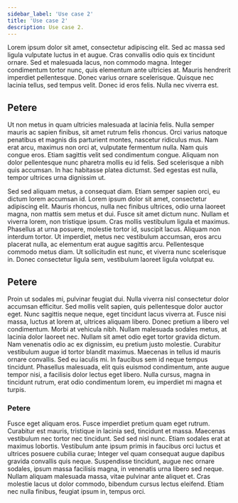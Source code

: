 ```yaml
---
sidebar_label: 'Use case 2'
title: 'Use case 2'
description: Use case 2.
---
```


Lorem ipsum dolor sit amet, consectetur adipiscing elit. Sed ac massa sed ligula vulputate luctus in et augue. Cras convallis odio quis ex tincidunt ornare. Sed et malesuada lacus, non commodo magna. Integer condimentum tortor nunc, quis elementum ante ultricies at. Mauris hendrerit imperdiet pellentesque. Donec varius ornare scelerisque. Quisque nec lacinia tellus, sed tempus velit. Donec id eros felis. Nulla nec viverra est.

## Petere

Ut non metus in quam ultricies malesuada at lacinia felis. Nulla semper mauris ac sapien finibus, sit amet rutrum felis rhoncus. Orci varius natoque penatibus et magnis dis parturient montes, nascetur ridiculus mus. Nam erat arcu, maximus non orci at, vulputate fermentum nulla. Nam quis congue eros. Etiam sagittis velit sed condimentum congue. Aliquam non dolor pellentesque nunc pharetra mollis eu id felis. Sed scelerisque a nibh quis accumsan. In hac habitasse platea dictumst. Sed egestas est nulla, tempor ultrices urna dignissim ut.

Sed sed aliquam metus, a consequat diam. Etiam semper sapien orci, eu dictum lorem accumsan id. Lorem ipsum dolor sit amet, consectetur adipiscing elit. Mauris rhoncus, nulla nec finibus ultrices, odio urna laoreet magna, non mattis sem metus et dui. Fusce sit amet dictum nunc. Nullam et viverra lorem, non tristique ipsum. Cras mollis vestibulum ligula et maximus. Phasellus at urna posuere, molestie tortor id, suscipit lacus. Aliquam non interdum tortor. Ut imperdiet, metus nec vestibulum accumsan, eros arcu placerat nulla, ac elementum erat augue sagittis arcu. Pellentesque commodo metus diam. Ut sollicitudin est nunc, et viverra nunc scelerisque in. Donec consectetur ligula sem, vestibulum laoreet ligula volutpat eu.

## Petere

Proin ut sodales mi, pulvinar feugiat dui. Nulla viverra nisl consectetur dolor accumsan efficitur. Sed mollis velit sapien, quis pellentesque dolor auctor eget. Nunc sagittis neque neque, eget tincidunt lacus viverra at. Fusce nisi massa, luctus at lorem at, ultrices aliquam libero. Donec pretium a libero vel condimentum. Morbi at vehicula nibh. Nullam malesuada sodales metus, at lacinia dolor laoreet nec. Nullam sit amet odio eget tortor gravida dictum. Nam venenatis odio ac ex dignissim, eu pretium justo molestie. Curabitur vestibulum augue id tortor blandit maximus. Maecenas in tellus id mauris ornare convallis. Sed eu iaculis mi. In faucibus sem id neque tempus tincidunt. Phasellus malesuada, elit quis euismod condimentum, ante augue tempor nisi, a facilisis dolor lectus eget libero. Nulla cursus, magna in tincidunt rutrum, erat odio condimentum lorem, eu imperdiet mi magna et turpis.

### Petere

Fusce eget aliquam eros. Fusce imperdiet pretium quam eget rutrum. Curabitur est mauris, tristique in lacinia sed, tincidunt et massa. Maecenas vestibulum nec tortor nec tincidunt. Sed sed nisl nunc. Etiam sodales erat at maximus lobortis. Vestibulum ante ipsum primis in faucibus orci luctus et ultrices posuere cubilia curae; Integer vel quam consequat augue dapibus gravida convallis quis neque. Suspendisse tincidunt, augue nec ornare sodales, ipsum massa facilisis magna, in venenatis urna libero sed neque. Nullam aliquam malesuada massa, vitae pulvinar ante aliquet et. Cras molestie lacus ut dolor commodo, bibendum cursus lectus eleifend. Etiam nec nulla finibus, feugiat ipsum in, tempus orci.